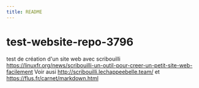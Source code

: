 ```yaml
---
title: README
---
```

# test-website-repo-3796
test de création d'un site web avec  scribouilli  https://linuxfr.org/news/scribouilli-un-outil-pour-creer-un-petit-site-web-facilement 
Voir ausi
http://scribouilli.lechappeebelle.team/
et
https://flus.fr/carnet/markdown.html